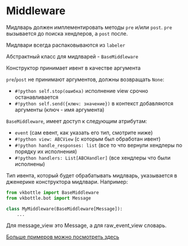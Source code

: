 # Middleware

Мидлварь должен имплементировать методы `pre` и/или `post`. `pre` вызывается до поиска хендлеров, а `post` после.

Мидлвари всегда распаковываются из `labeler`

Абстрактный класс для мидлварей - `BaseMiddleware`

Конструктор принимает ивент в качестве аргумента

`pre`/`post` не принимают аргументов, должны возвращать `None`:

* `#!python self.stop(ошибка)` исполнение view срочно останавливается
* `#!python self.send({ключ: значение})` в контекст добавляются аргументы (ключ - имя аргумента)

`BaseMiddleware`, имеет доступ к следующим атрибутам:

* `event` (сам евент, как указать его тип, смотрите ниже)
* `#!python view: ABCView` (с которым был обработан ивент)
* `#!python handle_responses: list` (все то что вернули хендлеры по порядку их исполнения)
* `#!python handlers: List[ABCHandler]` (все хендлеры что были исполнены)

Тип ивента, который будет обрабатывать мидлварь, указывается в дженерике конструктора мидлвари. Например:

```python
from vkbottle import BaseMiddleware
from vkbottle.bot import Message

class MyMiddleware(BaseMiddleware[Message]):
    ...
```

Для message_view это Message, а для raw_event_view словарь.

[Больше примеров можно посмотреть здесь](https://github.com/vkbottle/vkbottle/tree/master/examples/high-level/middleware_example.py)
